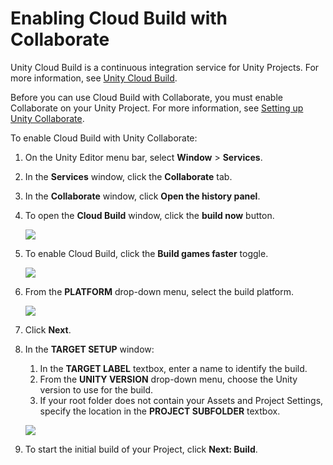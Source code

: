 Enabling Cloud Build with Collaborate
======================================

Unity Cloud Build is a continuous integration service for Unity Projects. For more information, see [Unity Cloud Build](UnityCloudBuild).

Before you can use Cloud Build with Collaborate, you must enable Collaborate on your Unity Project. For more information, see [Setting up Unity Collaborate](UnityCollaborateSettingUp).

To enable Cloud Build with Unity Collaborate:

1. On the Unity Editor menu bar, select **Window** > **Services**.
1. In the **Services** window, click the **Collaborate** tab.
1. In the **Collaborate** window, click **Open the history panel**.
1. To open the **Cloud Build** window, click the **build now** button.

    ![](../uploads/Main/UnityCollaborate12.png)

1. To enable Cloud Build, click the **Build games faster** toggle.

    ![](../uploads/Main/UnityCollaborateEnableCloudBuild2.png)

1. From the **PLATFORM** drop-down menu, select the build platform.  

    ![](../uploads/Main/UnityCollaborateEnableCloudBuild3.png)  

1. Click **Next**.
2. In the **TARGET SETUP** window:
    1. In the **TARGET LABEL** textbox, enter a name to identify the build.
    1. From the **UNITY VERSION** drop-down menu, choose the Unity version to use for the build.
    1. If your root folder does not contain your Assets and Project Settings, specify the location in the **PROJECT SUBFOLDER** textbox.   

    ![](../uploads/Main/UnityCollaborateEnableCloudBuild4.png)  

1. To start the initial build of your Project, click **Next: Build**.   
 